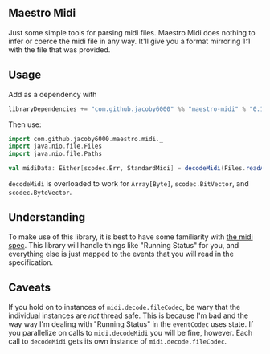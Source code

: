 ## Maestro Midi

Just some simple tools for parsing midi files. Maestro Midi does nothing to infer or coerce the midi 
file in any way. It'll give you a format mirroring 1:1 with the file that was provided.

## Usage

Add as a dependency with 
```scala
libraryDependencies += "com.github.jacoby6000" %% "maestro-midi" % "0.1.0"
```

Then use:
```scala
import com.github.jacoby6000.maestro.midi._
import java.nio.file.Files
import java.nio.file.Paths

val midiData: Either[scodec.Err, StandardMidi] = decodeMidi(Files.readAllBytes(Paths.get("path/to/midi/file.mid")))
```

`decodeMidi` is overloaded to work for `Array[Byte]`, `scodec.BitVector`, and `scodec.ByteVector`.

## Understanding

To make use of this library, it is best to have some familiarity with [the midi spec](https://www.csie.ntu.edu.tw/~r92092/ref/midi/). 
This library will handle things like "Running Status" for you, and everything else is just mapped to
the events that you will read in the specification.

## Caveats 

If you hold on to instances of `midi.decode.fileCodec`, be wary that the individual instances are 
_not_ thread safe. This is because I'm bad and the way way I'm dealing with "Running Status" in the 
`eventCodec` uses state.  If you parallelize on calls to `midi.decodeMidi` you will be fine, 
however. Each call to `decodeMidi` gets its own instance of `midi.decode.fileCodec`.
